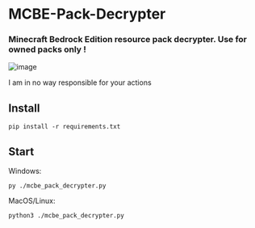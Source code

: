 # MCBE-Pack-Decrypter 

### Minecraft Bedrock Edition resource pack decrypter. Use for owned packs only ! 

![image](https://github.com/user-attachments/assets/6e7d7c33-0b4c-48a8-b782-0af8a8dc3f6c)

I am in no way responsible for your actions

## Install

```
pip install -r requirements.txt
```

## Start

Windows: 
```
py ./mcbe_pack_decrypter.py
```

MacOS/Linux: 
```
python3 ./mcbe_pack_decrypter.py
```
